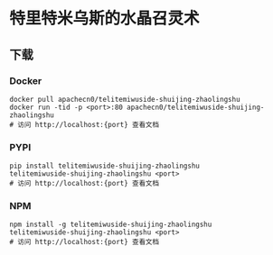 # 特里特米乌斯的水晶召灵术

## 下载

### Docker

```
docker pull apachecn0/telitemiwuside-shuijing-zhaolingshu
docker run -tid -p <port>:80 apachecn0/telitemiwuside-shuijing-zhaolingshu
# 访问 http://localhost:{port} 查看文档
```

### PYPI

```
pip install telitemiwuside-shuijing-zhaolingshu
telitemiwuside-shuijing-zhaolingshu <port>
# 访问 http://localhost:{port} 查看文档
```

### NPM

```
npm install -g telitemiwuside-shuijing-zhaolingshu
telitemiwuside-shuijing-zhaolingshu <port>
# 访问 http://localhost:{port} 查看文档
```